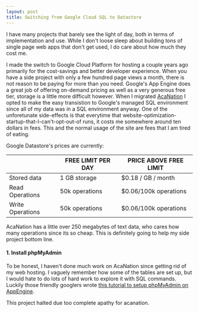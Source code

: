 ```yaml
---
layout: post
title: Switching from Google Cloud SQL to Datastore 
---
```


I have many projects that barely see the light of day, both in terms of implementation and use. While I don't loose sleep about building tons of single page web apps that don't get used, I do care about how much they cost me. 

I made the switch to Google Cloud Platform for hosting a couple years ago primarily for the cost-savings and better developer experience. When you have a side project with only a few hundred page views a month, there is not reason to be paying for more than you need. Google's App Engine does a great job of offering on-demand pricing as well as a very generous free tier, storage is a little more difficult however. When I migrated [AcaNation](acanation.com "AcaNation - find a cappella music") I opted to make the easy transistion to Google's managed SQL environment since all of my data was in a SQL environment anyway. One of the unforetunate side-effects is that everytime that website-optimization-startup-that-I-can't-opt-out-of runs, it costs me somewhere around ten dollars in fees. This and the normal usage of the site are fees that I am tired of eating. 

Google Datastore's prices are currently: 

|   | FREE LIMIT PER DAY  | PRICE ABOVE FREE LIMIT  |
| --- | --- | --- |
| Stored data | 1 GB storage | $0.18 / GB / month |
| Read Operations | 50k operations  | $0.06/100k operations |
| Write Operations  | 50k operations | $0.06/100k operations |

AcaNation has a little over 250 megabytes of text data, who cares how many operations since its so cheap. This is definitely going to help my side project bottom line. 


#### 1. Install phpMyAdmin

To be honest, I haven't done much work on AcaNation since getting rid of my web hosting. I vaguely remember how some of the tables are set up, but I would hate to do lots of hard work to explore it with SQL commands. Luckily those friendly googlers wrote [this tutorial to setup phpMyAdmin on AppEngine](https://cloud.google.com/sql/docs/phpmyadmin-on-app-engine).

This project halted due too complete apathy for acanation. 
